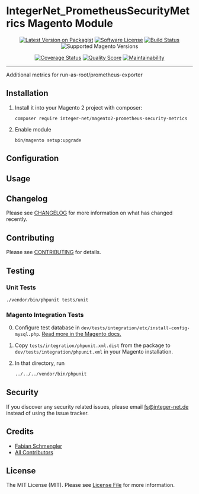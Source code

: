 # IntegerNet_PrometheusSecurityMetrics Magento Module
<div align="center">

[![Latest Version on Packagist][ico-version]][link-packagist]
[![Software License][ico-license]](LICENSE.md)
[![Build Status][ico-travis]][link-travis]
![Supported Magento Versions][ico-compatibility]

[![Coverage Status][ico-scrutinizer]][link-scrutinizer]
[![Quality Score][ico-code-quality]][link-code-quality]
[![Maintainability][ico-maintainability]][link-maintainability]
</div>

---

Additional metrics for run-as-root/prometheus-exporter

## Installation

1. Install it into your Magento 2 project with composer:
    ```
    composer require integer-net/magento2-prometheus-security-metrics
    ```

2. Enable module
    ```
    bin/magento setup:upgrade
    ```

## Configuration

## Usage

## Changelog

Please see [CHANGELOG](CHANGELOG.md) for more information on what has changed recently.

## Contributing

Please see [CONTRIBUTING](CONTRIBUTING.md) for details.

## Testing

### Unit Tests

```
./vendor/bin/phpunit tests/unit
```

### Magento Integration Tests

0. Configure test database in `dev/tests/integration/etc/install-config-mysql.php`. [Read more in the Magento docs.](https://devdocs.magento.com/guides/v2.4/test/integration/integration_test_execution.html) 

1. Copy `tests/integration/phpunit.xml.dist` from the package to `dev/tests/integration/phpunit.xml` in your Magento installation.

2. In that directory, run
    ``` bash
    ../../../vendor/bin/phpunit
    ```


## Security

If you discover any security related issues, please email fs@integer-net.de instead of using the issue tracker.

## Credits

- [Fabian Schmengler][link-author]
- [All Contributors][link-contributors]

## License

The MIT License (MIT). Please see [License File](LICENSE) for more information.

[ico-version]: https://img.shields.io/packagist/v/integer-net/magento2-prometheus-security-metrics.svg?style=flat-square
[ico-license]: https://img.shields.io/badge/license-MIT-brightgreen.svg?style=flat-square
[ico-travis]: https://img.shields.io/travis/integer-net/magento2-prometheus-security-metrics/master.svg?style=flat-square
[ico-scrutinizer]: https://img.shields.io/scrutinizer/coverage/g/integer-net/magento2-prometheus-security-metrics?style=flat-square
[ico-code-quality]: https://img.shields.io/scrutinizer/g/integer-net/magento2-prometheus-security-metrics.svg?style=flat-square
[ico-maintainability]: https://img.shields.io/codeclimate/maintainability/integer-net/magento2-prometheus-security-metrics?style=flat-square
[ico-compatibility]: https://img.shields.io/badge/magento-2.4-brightgreen.svg?logo=magento&longCache=true&style=flat-square

[link-packagist]: https://packagist.org/packages/integer-net/magento2-prometheus-security-metrics
[link-travis]: https://travis-ci.org/integer-net/magento2-prometheus-security-metrics
[link-scrutinizer]: https://scrutinizer-ci.com/g/integer-net/magento2-prometheus-security-metrics/code-structure
[link-code-quality]: https://scrutinizer-ci.com/g/integer-net/magento2-prometheus-security-metrics
[link-maintainability]: https://codeclimate.com/github/integer-net/magento2-prometheus-security-metrics
[link-author]: https://github.com/integer-net
[link-contributors]: ../../contributors
